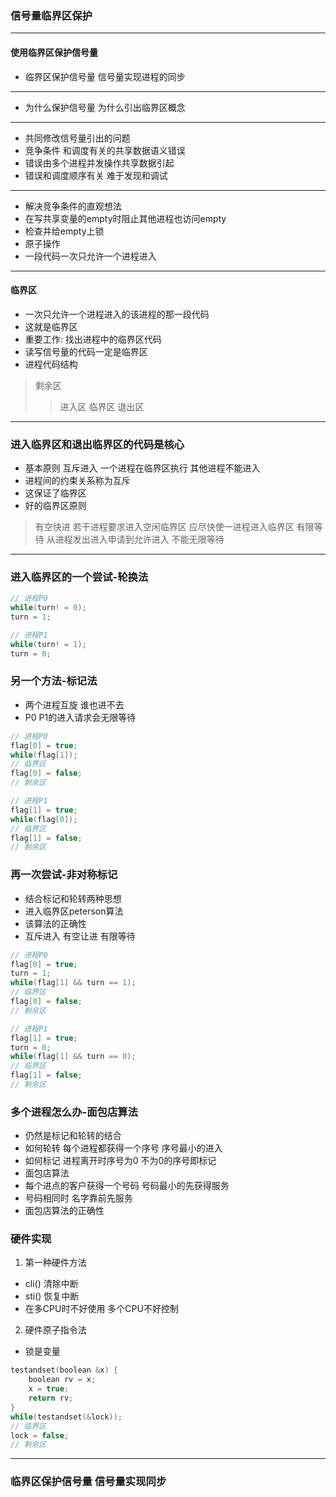 ### 信号量临界区保护
---
#### 使用临界区保护信号量
- 临界区保护信号量 信号量实现进程的同步
---
- 为什么保护信号量 为什么引出临界区概念
---
- 共同修改信号量引出的问题
- 竞争条件 和调度有关的共享数据语义错误
- 错误由多个进程并发操作共享数据引起 
- 错误和调度顺序有关 难于发现和调试
---
- 解决竞争条件的直观想法
- 在写共享变量的empty时阻止其他进程也访问empty
- 检查并给empty上锁
- 原子操作
- 一段代码一次只允许一个进程进入
---
#### 临界区
- 一次只允许一个进程进入的该进程的那一段代码
- 这就是临界区
- 重要工作: 找出进程中的临界区代码
- 读写信号量的代码一定是临界区
- 进程代码结构
> 剩余区
>> 进入区
>> 临界区
>> 退出区
---
### 进入临界区和退出临界区的代码是核心
- 基本原则 互斥进入 一个进程在临界区执行 其他进程不能进入
- 进程间的约束关系称为互斥
- 这保证了临界区
- 好的临界区原则
> 有空快进 若干进程要求进入空闲临界区 应尽快使一进程进入临界区
> 有限等待 从进程发出进入申请到允许进入 不能无限等待
---
### 进入临界区的一个尝试-轮换法
```C
// 进程P0
while(turn! = 0);
turn = 1;
```
```C
// 进程P1
while(turn! = 1);
turn = 0;
```
### 另一个方法-标记法
- 两个进程互旋 谁也进不去
- P0 P1的进入请求会无限等待
```C
// 进程P0
flag[0] = true;
while(flag[1]);
// 临界区
flag[0] = false;
// 剩余区
```
```C
// 进程P1
flag[1] = true;
while(flag[0]);
// 临界区
flag[1] = false;
// 剩余区
```
### 再一次尝试-非对称标记
- 结合标记和轮转两种思想
- 进入临界区peterson算法
- 该算法的正确性
- 互斥进入 有空让进 有限等待
```C
// 进程P0
flag[0] = true;
turn = 1;
while(flag[1] && turn == 1);
// 临界区
flag[0] = false;
// 剩余区
```
```C
// 进程P1
flag[1] = true;
turn = 0;
while(flag[1] && turn == 0);
// 临界区
flag[1] = false;
// 剩余区
```
### 多个进程怎么办-面包店算法
- 仍然是标记和轮转的结合
- 如何轮转 每个进程都获得一个序号 序号最小的进入
- 如何标记 进程离开时序号为0 不为0的序号即标记
- 面包店算法
- 每个进点的客户获得一个号码 号码最小的先获得服务 
- 号码相同时 名字靠前先服务
- 面包店算法的正确性
### 硬件实现
1. 第一种硬件方法
- cli() 清除中断
- sti() 恢复中断
- 在多CPU时不好使用 多个CPU不好控制
2. 硬件原子指令法
- 锁是变量
```C
testandset(boolean &x) {
    boolean rv = x;
    x = true;
    return rv;
}
while(testandset(&lock));
// 临界区
lock = false;
// 剩余区
```
---
### 临界区保护信号量 信号量实现同步










